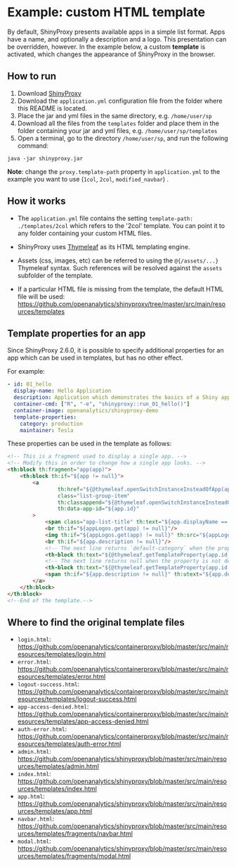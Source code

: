 # Example: custom HTML template

By default, ShinyProxy presents available apps in a simple list format. Apps have a name, and optionally a description and a logo.
This presentation can be overridden, however. In the example below, a custom **template** is activated, which changes the appearance
of ShinyProxy in the browser.

## How to run

1. Download [ShinyProxy](https://www.shinyproxy.io/downloads "ShinyProxy website")
2. Download the `application.yml` configuration file from the folder where this README is located.
3. Place the jar and yml files in the same directory, e.g. `/home/user/sp`
4. Download all the files from the `templates` folder and place them in the folder containing your jar and yml files, e.g. `/home/user/sp/templates`
5. Open a terminal, go to the directory `/home/user/sp`, and run the following command:

`java -jar shinyproxy.jar`

**Note**: change the `proxy.template-path` property in `application.yml` to the example you want to use (`1col`, `2col`, `modified_navbar`) .

## How it works

* The `application.yml` file contains the setting `template-path: ./templates/2col` which refers to the '2col' template.
You can point it to any folder containing your custom HTML files.

* ShinyProxy uses [Thymeleaf](https://www.thymeleaf.org/) as its HTML templating engine.

* Assets (css, images, etc) can be referred to using the `@{/assets/...}` Thymeleaf syntax. Such references will be resolved against
the `assets` subfolder of the template.

* If a particular HTML file is missing from the template, the 
default HTML file will be used: <https://github.com/openanalytics/shinyproxy/tree/master/src/main/resources/templates>

## Template properties for an app

Since ShinyProxy 2.6.0, it is possible to specify additional properties for an
app which can be used in templates, but has no other effect.

For example:

```yaml
- id: 01_hello
  display-name: Hello Application
  description: Application which demonstrates the basics of a Shiny app
  container-cmd: ["R", "-e", "shinyproxy::run_01_hello()"]
  container-image: openanalytics/shinyproxy-demo
  template-properties:
    category: production
    maintainer: Tesla
```

These properties can be used in the template as follows:

```html
<!-- This is a fragment used to display a single app. -->
<!-- Modify this in order to change how a single app looks. -->
<th:block th:fragment="app(app)">
    <th:block th:if="${app != null}">
        <a
                th:href="${@thymeleaf.openSwitchInstanceInsteadOfApp(app) ? '#' : @thymeleaf.getAppUrl(app)}"
                class="list-group-item"
                th:classappend="${@thymeleaf.openSwitchInstanceInsteadOfApp(app) ? 'app-link' : ''}"
                th:data-app-id="${app.id}"
        >
            <span class="app-list-title" th:text="${app.displayName == null} ? ${app.id} : ${app.displayName}"></span>
            <br th:if="${appLogos.get(app) != null}"/>
            <img th:if="${appLogos.get(app) != null}" th:src="${appLogos.get(app)}">
            <br th:if="${app.description != null}"/>
            <!-- The next line returns `default-category` when the property is not defined for the app:  -->
            <th-block th:text="${@thymeleaf.getTemplateProperty(app.id, 'dev-category', 'default-category')}"></th-block>
            <!-- The next line returns null when the property is not defined for the app:  -->
            <th-block th:text="${@thymeleaf.getTemplateProperty(app.id, 'maintainer')}"></th-block>
            <span th:if="${app.description != null}" th:utext="${app.description}"></span>
        </a>
    </th:block>
</th:block>
<!--End of the template.-->
```

## Where to find the original template files

* `login.html`: <https://github.com/openanalytics/containerproxy/blob/master/src/main/resources/templates/login.html>
* `error.html`: <https://github.com/openanalytics/containerproxy/blob/master/src/main/resources/templates/error.html>
* `logout-success.html`:  <https://github.com/openanalytics/containerproxy/blob/master/src/main/resources/templates/logout-success.html>
* `app-access-denied.html`:  <https://github.com/openanalytics/containerproxy/blob/master/src/main/resources/templates/app-access-denied.html>
* `auth-error.html`:  <https://github.com/openanalytics/containerproxy/blob/master/src/main/resources/templates/auth-error.html>
* `admin.html`: <https://github.com/openanalytics/shinyproxy/blob/master/src/main/resources/templates/admin.html>
* `index.html`: <https://github.com/openanalytics/shinyproxy/blob/master/src/main/resources/templates/index.html>
* `app.html`: <https://github.com/openanalytics/shinyproxy/blob/master/src/main/resources/templates/app.html>
* `navbar.html`: <https://github.com/openanalytics/shinyproxy/blob/master/src/main/resources/templates/fragments/navbar.html>
* `modal.html`: <https://github.com/openanalytics/shinyproxy/blob/master/src/main/resources/templates/fragments/modal.html>
